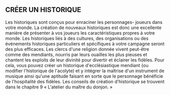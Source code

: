## CRÉER UN HISTORIQUE


Les historiques sont conçus pour enraciner les personnages-
joueurs dans votre monde. La création de nouveaux
historiques est donc une excellente manière de présenter
à vos joueurs les caractéristiques propres à votre monde.
Les historiques liés à des cultures, des organisations ou des
événements historiques particuliers et spécifiques à votre
campagne seront des plus efficaces. Les clercs d'une religion
donnée vivent peut-être comme des mendiants, nourris par
leurs ouailles les plus pieuses et chantent les exploits de
leur divinité pour divertir et éclairer les fidèles. Pour cela,
vous pouvez créer un historique d'ecclésiastique mendiant
{ou modifier l'historique de l'acolyte) et y intégrer la maîtrise
d'un instrument de musique ainsi qu'une aptitude faisant en
sorte que le personnage bénéficie de l'hospitalité des fidèles.
Les conseils de création d'historique se trouvent dans le
chapitre 9 « L'atelier du maître du donjon. »
